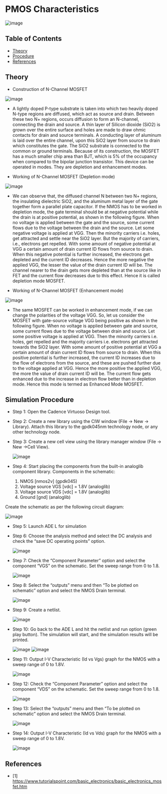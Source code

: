 PMOS Characteristics <a name="TOP"></a>
===================

![image](https://github.com/Nirvan007/Analog_Electronics/assets/127144315/740b169c-9395-4215-8259-1e891805f6d0)


## Table of Contents
* [Theory](#Theory)
* [Procedure](#Procedure)
* [References](#References)

## Theory
* Construction of N-Channel MOSFET

![image](https://github.com/Nirvan007/Analog_Electronics/assets/127144315/f889e0d2-9b23-4bbe-82f9-29df876609c5)

* A lightly doped P-type substrate is taken into which two heavily doped N-type regions are diffused, which act as source and drain. Between these two N+ regions, occurs diffusion to   form an N-channel, connecting the drain and source. A thin layer of Silicon dioxide (SiO2) is grown over the entire surface and holes are made to draw ohmic contacts for drain and source terminals. A conducting layer of aluminum is laid over the entire channel, upon this SiO2 layer from source to drain which constitutes the gate. The SiO2 substrate is connected to the      common or ground terminals. Because of its construction, the MOSFET has a much smaller chip area than BJT, which is 5% of the occupancy when compared to the bipolar junction transistor. This device can be operated in modes. They are depletion and enhancement modes.

* Working of N-Channel MOSFET (Depletion mode)

![image](https://github.com/Nirvan007/Analog_Electronics/assets/127144315/21a06ae4-a6fc-4a35-a988-e368a388229f)

* We can observe that, the diffused channel N between two N+ regions, the insulating dielectric SiO2, and the aluminum metal layer of the gate together form a parallel plate capacitor. If the NMOS has to be worked in depletion mode, the gate terminal should be at negative potential while the drain is at positive potential, as shown in the following figure. When no voltage is applied between the gate and the source, some current flows due to the voltage between the drain and the source. Let some negative voltage is applied at VGG. Then the minority carriers i.e. holes, get attracted and settle near the SiO2 layer. But the majority of carriers, i.e., electrons get repelled. With some amount of negative potential at VGG a certain amount of drain current ID flows from source to drain. When this negative potential is further increased, the electrons get depleted and the current ID decreases. Hence the more negative the applied VGG, the lesser the value of the drain current ID will be. The channel nearer to the drain gets more depleted than at the source like in FET and the current flow decreases due to this effect. Hence it is called depletion mode MOSFET.

* Working of N-Channel MOSFET (Enhancement mode)

![image](https://github.com/Nirvan007/Analog_Electronics/assets/127144315/79e1c1d5-a3a2-4fbf-8c7c-cd82192aad11)

* The same MOSFET can be worked in enhancement mode, if we can change the polarities of the voltage VGG. So, let us consider the MOSFET with gate-source voltage VGG being positive as shown in the following figure. When no voltage is applied between gate and source, some current flows due to the voltage between drain and source. Let some positive voltage is applied at VGG. Then the minority carriers i.e. holes, get repelled and the majority carriers i.e. electrons get attracted towards the SiO2 layer. With some amount of positive potential at VGG a certain amount of drain current ID flows from source to drain. When this positive potential is further increased, the current ID increases due to the flow of electrons from the source, and these are pushed further due to the voltage applied at VGG. Hence the more positive the applied VGG, the more the value of drain current ID will be. The current flow gets enhanced due to the increase in electron flow better than in depletion mode. Hence this mode is termed as Enhanced Mode MOSFET.

## Simulation Procedure
* Step 1: Open the Cadence Virtuoso Design tool.
* Step 2: Create a new library using the CIW window (File -> New -> Library). Attach this library to the gpdk045nm technology node, or any other technology node.
* Step 3: Create a new cell view using the library manager window (File -> New ->Cell View).
  
  ![image](https://github.com/Nirvan007/Analog_Electronics/assets/127144315/e256e176-e8b6-4fca-ba14-94e997f9a5d2)
  
* Step 4: Start placing the components from the built-in analoglib component library.
  Components in the schematic:
  1.	NMOS [nmos2v] (gpdk045)
  2.	Voltage source VGS [vdc] = 1.8V (analoglib) 
  3.	Voltage source VDS [vdc] = 1.8V (analoglib)
  4.	Ground [gnd] (analoglib)

 Create the schematic as per the following circuit diagram:

 ![image](https://github.com/Nirvan007/Analog_Electronics/assets/127144315/1830558c-4c6c-4549-9d43-7fbc9d0d7775)

* Step 5: Launch ADE L for simulation
* Step 6: Choose the analysis method and select the DC analysis and check the “save DC operating points” option.
  
  ![image](https://github.com/Nirvan007/Analog_Electronics/assets/127144315/057e0742-5fd0-4645-bbe5-7d6e27a4aad0)

* Step 7: Check the “Component Parameter” option and select the component “VGS” on the schematic. Set the sweep range from 0 to 1.8.
  
  ![image](https://github.com/Nirvan007/Analog_Electronics/assets/127144315/40fb246a-4352-4191-b5a8-c21903fd286c)

* Step 8: Select the “outputs” menu and then “To be plotted on schematic” option and select the NMOS Drain terminal.
  
  ![image](https://github.com/Nirvan007/Analog_Electronics/assets/127144315/e5f76407-f835-4936-b8bf-05a3dbdc9d7a)

* Step 9: Create a netlist.
  
  ![image](https://github.com/Nirvan007/Analog_Electronics/assets/127144315/668ac281-85e6-4a73-a6e4-f7bfad763ba4)

* Step 10: Go back to the ADE L and hit the netlist and run option (green play button). The simulation will start, and the simulation results will be printed.
  
  ![image](https://github.com/Nirvan007/Analog_Electronics/assets/127144315/88958dd1-25f8-4ac8-a0d0-dd2100361757)
  ![image](https://github.com/Nirvan007/Analog_Electronics/assets/127144315/8a8778c1-4dcd-4b30-ba04-9dad3dfd0152)

* Step 11: Output I-V Characteristic (Id vs Vgs) graph for the NMOS with a sweep range of 0 to 1.8V.
  
  ![image](https://github.com/Nirvan007/Analog_Electronics/assets/127144315/8437a456-3ccf-403a-bbe0-97418cde8e7c)

* Step 12: Check the “Component Parameter” option and select the component “VDS” on the schematic. Set the sweep range from 0 to 1.8.
  
  ![image](https://github.com/Nirvan007/Analog_Electronics/assets/127144315/384d73a0-cab2-41d6-b082-562f86eb8b0b)

* Step 13: Select the “outputs” menu and then “To be plotted on schematic” option and select the NMOS Drain terminal.
  
  ![image](https://github.com/Nirvan007/Analog_Electronics/assets/127144315/58fa86a8-c213-4177-9392-1c8f4c93a482)

* Step 14: Output I-V Characteristic (Id vs Vds) graph for the NMOS with a sweep range of 0 to 1.8V.
  
  ![image](https://github.com/Nirvan007/Analog_Electronics/assets/127144315/84912f17-24ba-43aa-83bd-846f695c742b)

## References
 - [1] https://www.tutorialspoint.com/basic_electronics/basic_electronics_mosfet.htm
